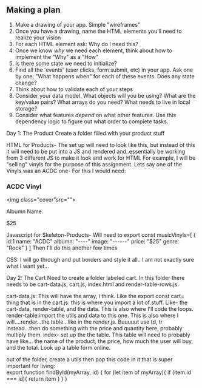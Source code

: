 ## Making a plan
1) Make a drawing of your app. Simple "wireframes"
2) Once you have a drawing, name the HTML elements you'll need to realize your vision
3) For each HTML element ask: Why do I need this?
4) Once we know _why_ we need each element, think about how to implement the "Why" as a "How"
5) Is there some state we need to initialize?
6) Find all the 'events' (user clicks, form submit, etc) in your app. Ask one by one, "What happens when" for each of these events. Does any state change?
7) Think about how to validate each of your steps
8) Consider your data model. What objects will you be using? What are the key/value pairs? What arrays do you need? What needs to live in local storage?
9) Consider what features _depend_ on what other features. Use this dependency logic to figure out what order to complete tasks.

Day 1: The Product
Create a folder filled with your product stuff

HTML for Products-
The set up will need to look like this, but instead of this it will need to be put into a JS and rendered and..essentially be working from 3 different JS to make it look and work for HTML
For example, I will be "selling" vinyls for the purpose of this assignment. 
Lets say one of the Vinyls was an ACDC one-
For this I would need:
    <div class="music">
    <h3 class="artist">ACDC Vinyl</h3>
    <img class="cover"src="">
    <p class= "albumn" >Albumn Name</p>
    <p class ="price">$25</p>

Javascript for Skeleton-Products-
Will need to export const musicVinyls=[
    { id:1
    name: "ACDC"
    albumn: "----"
    image: "------"
    price: "$25"
    genre: "Rock" 
    }
]
Then I'll do this another few times

CSS:
I will go through and put borders and style it all.. I am not exactly sure what I want yet...

Day 2: The Cart
Need to create a folder labeled cart. In this folder there needs to be cart-data.js, cart.js, index.html and render-table-rows.js. 

cart-data.js: This will have the array, i think. Like the export const cart= thing that is in the 
cart.js: this is where you import a lot of stuff. Like- the cart-data, render-table, and the data. This is also where I'll code the loops. 
render-table:import the utils and data to this one. This is also where I will....render...the table...like in the render.js. Buuuuut use td, tr instead...then do something with the price and quantity here, probably multiply them. 
index- set up the the table. This table will need to probably have like... the name of the product, the price, how much the user will buy, and the total. Look up a table form online. 

out of the folder, create a utils then pop this code in it that is super important for living:  
export function findById(myArray, id) {
    for (let item of myArray){
      if (item.id === id){
        return item
      }
    }
}
